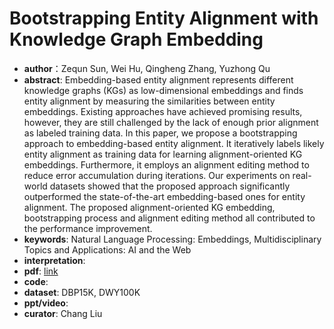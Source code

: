 # Bootstrapping Entity Alignment with Knowledge Graph Embedding
* **author**：Zequn Sun, Wei Hu, Qingheng Zhang, Yuzhong Qu
* **abstract**: Embedding-based entity alignment represents different knowledge graphs (KGs) as low-dimensional embeddings and finds entity alignment by measuring the similarities between entity embeddings. Existing approaches have achieved promising results, however, they are still challenged by the lack of enough prior alignment as labeled training data. In this paper, we propose a bootstrapping approach to embedding-based entity alignment. It iteratively labels likely entity alignment as training data for learning alignment-oriented KG embeddings. Furthermore, it employs an alignment editing method to reduce error accumulation during iterations. Our experiments on real-world datasets showed that the proposed approach significantly outperformed the state-of-the-art embedding-based ones for entity alignment. The proposed alignment-oriented KG embedding, bootstrapping process and alignment editing method all contributed to the performance improvement.
* **keywords**: Natural Language Processing: Embeddings, Multidisciplinary Topics and Applications: AI and the Web
* **interpretation**: 
* **pdf**:  [link](https://www.ijcai.org/proceedings/2018/0611.pdf)
* **code**: 
* **dataset**: DBP15K, DWY100K
* **ppt/video**: 
* **curator**: Chang Liu

